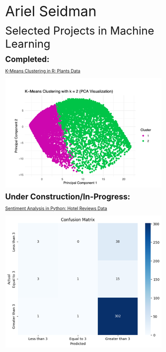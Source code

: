 <span style="font-size: 45px;">Ariel Seidman</span>

<span style="font-size: 35px;">Selected Projects in Machine Learning</span>

<span style="font-size: 25px;">**Completed:**</span>

[K-Means Clustering in R: Plants Data]( https://github.com/arielseidman/Plants.git)

[<img src="PCA.png" alt="PCA" style="display: block;">]( https://github.com/arielseidman/Plants.git)

<span style="font-size: 25px;">**Under Construction/In-Progress:**</span>

[Sentiment Analysis in Python: Hotel Reviews Data](https://github.com/arielseidman/Hotels.git) 

[<img src="Hotels_Confusion_Matrix.png" alt="PCA" style="display: block;">](https://github.com/arielseidman/Hotels.git)
